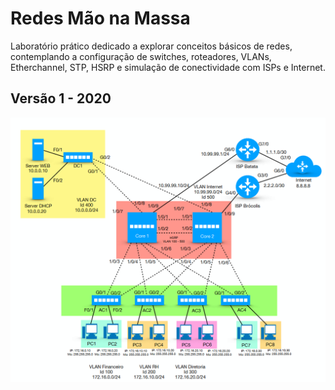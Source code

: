 # Redes Mão na Massa
Laboratório prático dedicado a explorar conceitos básicos de redes, contemplando a configuração de switches, roteadores, VLANs, Etherchannel, STP, HSRP e simulação de conectividade com ISPs e Internet.
## Versão 1 - 2020
![Alt text](./v1-2020/redes-v12020.png)
